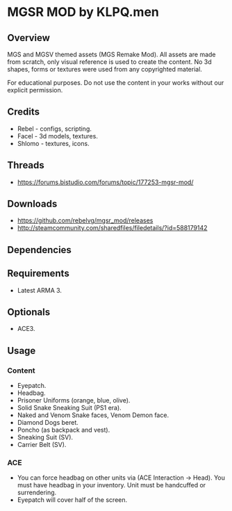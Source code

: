 # MGSR MOD by KLPQ.men

## Overview
MGS and MGSV themed assets (MGS Remake Mod).
All assets are made from scratch, only visual reference is used to create the content. No 3d shapes, forms or textures were used from any copyrighted material.

For educational purposes. Do not use the content in your works without our explicit permission.

## Credits
- Rebel - configs, scripting.
- Facel - 3d models, textures.
- Shlomo - textures, icons.

## Threads
- https://forums.bistudio.com/forums/topic/177253-mgsr-mod/

## Downloads
- https://github.com/rebelvg/mgsr_mod/releases
- http://steamcommunity.com/sharedfiles/filedetails/?id=588179142

## Dependencies

## Requirements
- Latest ARMA 3.

## Optionals
- ACE3.

## Usage

### Content
- Eyepatch.
- Headbag.
- Prisoner Uniforms (orange, blue, olive).
- Solid Snake Sneaking Suit (PS1 era).
- Naked and Venom Snake faces, Venom Demon face.
- Diamond Dogs beret.
- Poncho (as backpack and vest).
- Sneaking Suit (SV).
- Carrier Belt (SV).

### ACE
- You can force headbag on other units via (ACE Interaction -> Head). You must have headbag in your inventory. Unit must be handcuffed or surrendering.
- Eyepatch will cover half of the screen.
